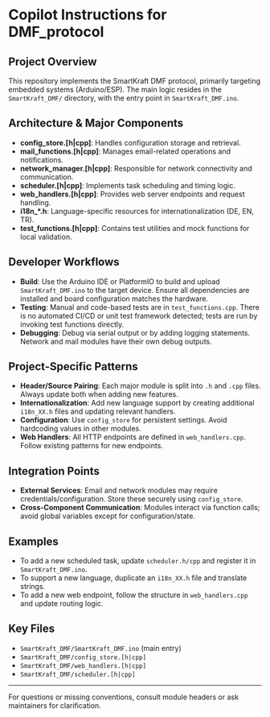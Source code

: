 # Copilot Instructions for DMF_protocol

## Project Overview
This repository implements the SmartKraft DMF protocol, primarily targeting embedded systems (Arduino/ESP). The main logic resides in the `SmartKraft_DMF/` directory, with the entry point in `SmartKraft_DMF.ino`.

## Architecture & Major Components
- **config_store.[h|cpp]**: Handles configuration storage and retrieval.
- **mail_functions.[h|cpp]**: Manages email-related operations and notifications.
- **network_manager.[h|cpp]**: Responsible for network connectivity and communication.
- **scheduler.[h|cpp]**: Implements task scheduling and timing logic.
- **web_handlers.[h|cpp]**: Provides web server endpoints and request handling.
- **i18n_*.h**: Language-specific resources for internationalization (DE, EN, TR).
- **test_functions.[h|cpp]**: Contains test utilities and mock functions for local validation.

## Developer Workflows
- **Build**: Use the Arduino IDE or PlatformIO to build and upload `SmartKraft_DMF.ino` to the target device. Ensure all dependencies are installed and board configuration matches the hardware.
- **Testing**: Manual and code-based tests are in `test_functions.cpp`. There is no automated CI/CD or unit test framework detected; tests are run by invoking test functions directly.
- **Debugging**: Debug via serial output or by adding logging statements. Network and mail modules have their own debug outputs.

## Project-Specific Patterns
- **Header/Source Pairing**: Each major module is split into `.h` and `.cpp` files. Always update both when adding new features.
- **Internationalization**: Add new language support by creating additional `i18n_XX.h` files and updating relevant handlers.
- **Configuration**: Use `config_store` for persistent settings. Avoid hardcoding values in other modules.
- **Web Handlers**: All HTTP endpoints are defined in `web_handlers.cpp`. Follow existing patterns for new endpoints.

## Integration Points
- **External Services**: Email and network modules may require credentials/configuration. Store these securely using `config_store`.
- **Cross-Component Communication**: Modules interact via function calls; avoid global variables except for configuration/state.

## Examples
- To add a new scheduled task, update `scheduler.h/cpp` and register it in `SmartKraft_DMF.ino`.
- To support a new language, duplicate an `i18n_XX.h` file and translate strings.
- To add a new web endpoint, follow the structure in `web_handlers.cpp` and update routing logic.

## Key Files
- `SmartKraft_DMF/SmartKraft_DMF.ino` (main entry)
- `SmartKraft_DMF/config_store.[h|cpp]`
- `SmartKraft_DMF/web_handlers.[h|cpp]`
- `SmartKraft_DMF/scheduler.[h|cpp]`

---
For questions or missing conventions, consult module headers or ask maintainers for clarification.